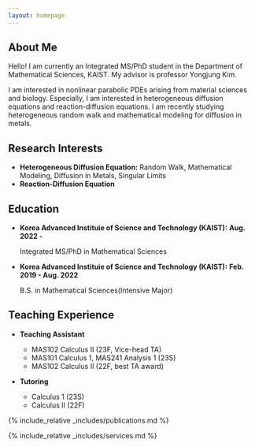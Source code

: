 ```yaml
---
layout: homepage
---
```


## About Me

Hello! I am currently an Integrated MS/PhD student in the Department of Mathematical Sciences, KAIST. My advisor is professor Yongjung Kim. 

I am interested in nonlinear parabolic PDEs arising from material sciences and biology. Especially, I am interested in heterogeneous diffusion equations and reaction-diffusion equations. I am recently studying heterogeneous random walk and mathematical modeling for diffusion in metals.

## Research Interests

- **Heterogeneous Diffusion Equation:** Random Walk, Mathematical Modeling, Diffusion in Metals, Singular Limits
- **Reaction-Diffusion Equation**

## Education

- **Korea Advanced Instituie of Science and Technology (KAIST):** **Aug. 2022 -**

  Integrated MS/PhD in Mathematical Sciences

- **Korea Advanced Instituie of Science and Technology (KAIST):** **Feb. 2019 - Aug. 2022**

  B.S. in Mathematical Sciences(Intensive Major)

## Teaching Experience

- **Teaching Assistant**
  - MAS102 Calculus II (23F, Vice-head TA)  
  - MAS101 Calculus 1, MAS241 Analysis 1 (23S)
  - MAS102 Calculus II (22F, best TA award)

- **Tutoring**
  - Calculus 1 (23S) 
  - Calculus II (22F)

{% include_relative _includes/publications.md %}

{% include_relative _includes/services.md %}
